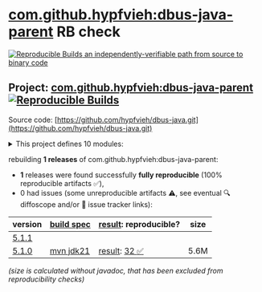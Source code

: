 [com.github.hypfvieh:dbus-java-parent](https://central.sonatype.com/artifact/com.github.hypfvieh/dbus-java-parent/versions) RB check
=======

[![Reproducible Builds](https://reproducible-builds.org/images/logos/rb.svg) an independently-verifiable path from source to binary code](https://reproducible-builds.org/)

## Project: [com.github.hypfvieh:dbus-java-parent](https://central.sonatype.com/artifact/com.github.hypfvieh/dbus-java-parent/versions) [![Reproducible Builds](https://img.shields.io/endpoint?url=https://raw.githubusercontent.com/jvm-repo-rebuild/reproducible-central/master/content/com/github/hypfvieh/dbus-java/badge.json)](https://github.com/jvm-repo-rebuild/reproducible-central/blob/master/content/com/github/hypfvieh/dbus-java/README.md)

Source code: [https://github.com/hypfvieh/dbus-java.git](https://github.com/hypfvieh/dbus-java.git)

<details><summary>This project defines 10 modules:</summary>

* [com.github.hypfvieh:dbus-java-bom](https://central.sonatype.com/artifact/com.github.hypfvieh/dbus-java-bom/overview)
* [com.github.hypfvieh:dbus-java-core](https://central.sonatype.com/artifact/com.github.hypfvieh/dbus-java-core/overview)
* [com.github.hypfvieh:dbus-java-osgi](https://central.sonatype.com/artifact/com.github.hypfvieh/dbus-java-osgi/overview)
* [com.github.hypfvieh:dbus-java-parent](https://central.sonatype.com/artifact/com.github.hypfvieh/dbus-java-parent/overview)
* [com.github.hypfvieh:dbus-java-tests](https://central.sonatype.com/artifact/com.github.hypfvieh/dbus-java-tests/overview)
* [com.github.hypfvieh:dbus-java-transport-jnr-unixsocket](https://central.sonatype.com/artifact/com.github.hypfvieh/dbus-java-transport-jnr-unixsocket/overview)
* [com.github.hypfvieh:dbus-java-transport-junixsocket](https://central.sonatype.com/artifact/com.github.hypfvieh/dbus-java-transport-junixsocket/overview)
* [com.github.hypfvieh:dbus-java-transport-native-unixsocket](https://central.sonatype.com/artifact/com.github.hypfvieh/dbus-java-transport-native-unixsocket/overview)
* [com.github.hypfvieh:dbus-java-transport-tcp](https://central.sonatype.com/artifact/com.github.hypfvieh/dbus-java-transport-tcp/overview)
* [com.github.hypfvieh:dbus-java-utils](https://central.sonatype.com/artifact/com.github.hypfvieh/dbus-java-utils/overview)
</details>

rebuilding **1 releases** of com.github.hypfvieh:dbus-java-parent:
- **1** releases were found successfully **fully reproducible** (100% reproducible artifacts :white_check_mark:),
- 0 had issues (some unreproducible artifacts :warning:, see eventual :mag: diffoscope and/or :memo: issue tracker links):

| version | [build spec](/BUILDSPEC.md) | [result](https://reproducible-builds.org/docs/jvm/): reproducible? | size |
| -- | --------- | ------ | -- |
| [5.1.1](https://central.sonatype.com/artifact/com.github.hypfvieh/dbus-java-parent/5.1.1/pom) | | | |
| [5.1.0](https://central.sonatype.com/artifact/com.github.hypfvieh/dbus-java-parent/5.1.0/pom) | [mvn jdk21](dbus-java-core-5.1.0.buildspec) | [result](dbus-java-parent-5.1.0.buildinfo): [32 :white_check_mark: ](dbus-java-parent-5.1.0.buildcompare) | 5.6M |

<i>(size is calculated without javadoc, that has been excluded from reproducibility checks)</i>
